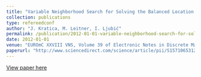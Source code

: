 ```yaml
---
title: "Variable Neighborhood Search for Solving the Balanced Location Problem"
collection: publications
type: refereedconf
author: "J. Kratica, M. Leitner, I. Ljubić"
permalink: /publication/2012-01-01-variable-neighborhood-search-for-solving-the-balanced-location-problem
date: 2012-01-01
venue: "EUROmC XXVIII VNS, Volume 39 of Electronic Notes in Discrete Mathematics, pp. 21-28"
paperurl: "http://www.sciencedirect.com/science/article/pii/S1571065312000054"
---
```


[View paper here](http://www.sciencedirect.com/science/article/pii/S1571065312000054)
